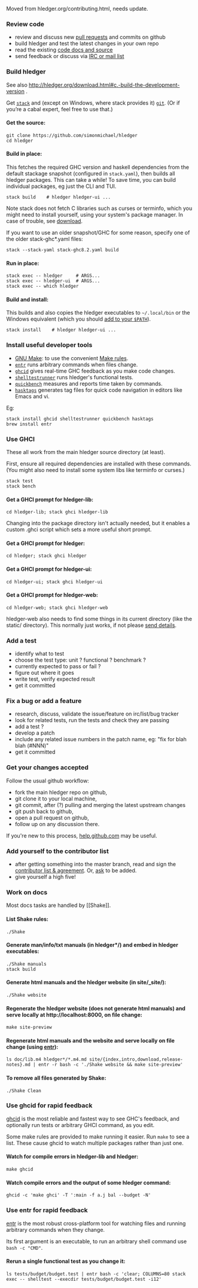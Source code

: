 Moved from hledger.org/contributing.html, needs update.

### Review code

- review and discuss new [pull requests](http://prs.hledger.org) and commits on github
- build hledger and test the latest changes in your own repo
- read the existing [code docs and source](#quick-links)
- send feedback or discuss via [IRC or mail list](/docs.html#helpfeedback)

### Build hledger

See also http://hledger.org/download.html#c.-build-the-development-version .

Get [`stack`](https://haskell-lang.org/get-started) 
and (except on Windows, where stack provides it) [`git`](http://git-scm.com).
(Or if you’re a cabal expert, feel free to use that.)

#### Get the source:

    git clone https://github.com/simonmichael/hledger
    cd hledger

#### Build in place:

This fetches the required GHC version and haskell dependencies from the default stackage snapshot (configured in `stack.yaml`), 
then builds all hledger packages.
This can take a while! To save time, you can build individual packages, eg just the CLI and TUI.

    stack build    # hledger hledger-ui ...

Note stack does not fetch C libraries such as curses or terminfo, which you might need to install yourself, using your system's package manager.
In case of trouble, see [download](/download.html#link-errors).

If you want to use an older snapshot/GHC for some reason, specify one of the older stack-ghc*.yaml files:

    stack --stack-yaml stack-ghc8.2.yaml build
    
#### Run in place:

    stack exec -- hledger     # ARGS...
    stack exec -- hledger-ui  # ARGS...
    stack exec -- which hledger

#### Build and install:

This builds and also copies the hledger executables to `~/.local/bin` or the Windows equivalent
(which you should  [add to your `$PATH`](/download.html#b)).

    stack install    # hledger hledger-ui ...

### Install useful developer tools

- [GNU Make](http://www.gnu.org/software/make): to use the convenient [Make rules](#make).
- [`entr`](http://www.entrproject.org/) runs arbitrary commands when files change.
- [`ghcid`](http://hackage.haskell.org/package/ghcid) gives real-time GHC feedback as you make code changes.
- [`shelltestrunner`](http://hackage.haskell.org/package/shelltestrunner) runs hledger's functional tests.
- [`quickbench`](http://hackage.haskell.org/package/quickbench) measures and reports time taken by commands.
- [`hasktags`](http://hackage.haskell.org/package/hasktags) generates tag files for quick code navigation in editors like Emacs and vi.

Eg:

    stack install ghcid shelltestrunner quickbench hasktags
    brew install entr

### Use GHCI

These all work from the main hledger source directory (at least).

First, ensure all required dependencies are installed with these
commands. (You might also need to install some system libs like
terminfo or curses.)

    stack test
    stack bench

#### Get a GHCI prompt for hledger-lib:

    cd hledger-lib; stack ghci hledger-lib

Changing into the package directory isn't actually needed, but it
enables a custom .ghci script which sets a more useful short prompt.

#### Get a GHCI prompt for hledger:

    cd hledger; stack ghci hledger

#### Get a GHCI prompt for hledger-ui:

    cd hledger-ui; stack ghci hledger-ui

#### Get a GHCI prompt for hledger-web:

    cd hledger-web; stack ghci hledger-web

hledger-web also needs to find some things in its current directory (like the static/ directory).
This normally just works, if not please [send details](https://github.com/simonmichael/hledger/issues/274).

### Add a test

- identify what to test
- choose the test type: unit ? functional ? benchmark ?
- currently expected to pass or fail ?
- figure out where it goes
- write test, verify expected result
- get it committed

### Fix a bug or add a feature

- research, discuss, validate the issue/feature on irc/list/bug tracker
- look for related tests, run the tests and check they are passing
- add a test ?
- develop a patch
- include any related issue numbers in the patch name, eg: "fix for blah blah (#NNN)"
- get it committed

### Get your changes accepted

Follow the usual github workflow:

- fork the main hledger repo on github,
- git clone it to your local machine,
- git commit, after (?) pulling and merging the latest upstream changes
- git push back to github,
- open a pull request on github,
- follow up on any discussion there.

If you're new to this process, [help.github.com](http://help.github.com) may be useful.

### Add yourself to the contributor list

- after getting something into the master branch, read and sign the [contributor list & agreement](contributors.html). Or, [ask](/docs.html#helpfeedback) to be added.
- give yourself a high five!

### Work on docs

Most docs tasks are handled by [[Shake]]. 

#### List Shake rules:

    ./Shake

#### Generate man/info/txt manuals (in hledger*/) and embed in hledger executables:

    ./Shake manuals
    stack build

#### Generate html manuals and the hledger website (in site/_site/):

    ./Shake website

#### Regenerate the hledger website (does not generate html manuals) and serve locally at http://localhost:8000, on file change:

    make site-preview

#### Regenerate html manuals and the website and serve locally on file change (using [entr](http://www.entrproject.org)):

    ls doc/lib.m4 hledger*/*.m4.md site/{index,intro,download,release-notes}.md | entr -r bash -c './Shake website && make site-preview'

#### To remove all files generated by Shake:

    ./Shake Clean

### Use ghcid for rapid feedback

[ghcid](http://hackage.haskell.org/package/ghcid) is the most reliable and fastest way to see GHC's feedback, and optionally run tests or arbitrary GHCI command, as you edit.

Some make rules are provided to make running it easier. Run `make` to see a list. These cause ghcid to watch multiple packages rather than just one. 

#### Watch for compile errors in hledger-lib and hledger:

    make ghcid

#### Watch compile errors and the output of some hledger command:

    ghcid -c 'make ghci' -T ':main -f a.j bal --budget -N'

### Use entr for rapid feedback

[entr](http://entrproject.org/) is the most robust cross-platform tool for watching files and running arbitrary commands when they change. 

Its first argument is an executable, to run an arbitrary shell command use `bash -c "CMD"`.

#### Rerun a single functional test as you change it:

    ls tests/budget/budget.test | entr bash -c 'clear; COLUMNS=80 stack exec -- shelltest --execdir tests/budget/budget.test -i12'
